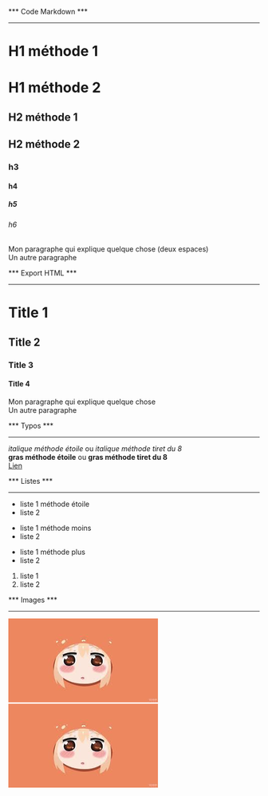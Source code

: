*** Code Markdown ***
*********************

# H1 méthode 1

H1 méthode 2
=

## H2 méthode 1

H2 méthode 2
-

### h3 
#### h4
##### h5
###### h6

Mon paragraphe qui explique quelque chose (deux espaces)  
Un autre paragraphe

*** Export HTML ***
*******************

<h1>Title 1</h1>
<h2>Title 2</h2>
<h3>Title 3</h3>
<h4>Title 4</h4>
<p>Mon paragraphe qui explique quelque chose<br>Un autre paragraphe</p>


*** Typos ***
*******************
*italique méthode étoile* ou _italique méthode tiret du 8_  
**gras méthode étoile** ou __gras méthode tiret du 8__  
[Lien](https://www.youtube.com/watch?v=6hikjzymd0c "Grafikart.fr")

*** Listes ***
*******************
* liste 1 méthode étoile
* liste 2
- liste 1 méthode moins
- liste 2
+ liste 1 méthode plus
+ liste 2
1. liste 1
2. liste 2

*** Images ***
*******************
![Image d'un perso de manga](https://github.com/ChrisChrisW/MarkDown/blob/main/umaru.jpg "image d'Umaru") [![Image d'un perso de manga](https://github.com/ChrisChrisW/MarkDown/blob/main/umaru.jpg)](https://www.youtube.com/watch?v=6hikjzymd0c "Grafikart.fr")

